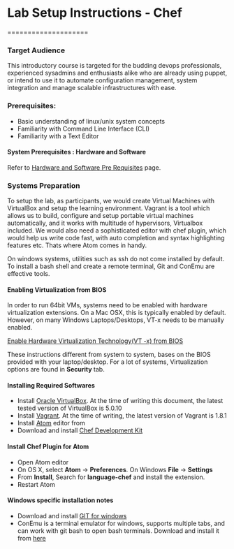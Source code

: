 # Lab Setup Instructions - Chef
====================

### Target Audience

This introductory course is targeted for the budding devops professionals, experienced sysadmins and enthusiasts alike who are already using puppet, or intend to use it to automate configuration management, system integration and manage scalable infrastructures with ease.

### Prerequisites:
* Basic understanding of linux/unix system concepts
* Familiarity with Command Line Interface (CLI)
* Familiarity with a Text Editor


#### System Prerequisites : Hardware and Software

Refer to [Hardware and Software Pre Requisites](../common/hardware_software_requirements.md) page.


### Systems Preparation

To setup the lab, as participants, we would create Virtual Machines with VirtualBox and setup the learning environment. Vagrant is a tool which allows us to build, configure and setup portable virtual machines automatically, and it works with multitude of hypervisors, Virtualbox included. We would also need a sophisticated  editor with chef plugin, which would help us write code fast, with auto completion and syntax highlighting features etc. Thats where Atom comes in handy.  

On windows systems, utilities such as ssh do not come installed by default. To install a bash shell and create a remote terminal, Git and ConEmu are effective tools.


#### Enabling Virtualization from BIOS

In order to run 64bit VMs, systems need to be enabled with hardware virtualization extensions. On a Mac OSX, this is typically enabled by default. However, on many Windows Laptops/Desktops, VT-x needs to be manually enabled.

[Enable Hardware Virtualization Technology(VT -x) from BIOS](https://docs.fedoraproject.org/en-US/Fedora/13/html/Virtualization_Guide/sect-Virtualization-Troubleshooting-Enabling_Intel_VT_and_AMD_V_virtualization_hardware_extensions_in_BIOS.html)

These instructions different from system to system, bases on the BIOS provided with your laptop/desktop. For a lot of systems, Virtualization options are found in **Security** tab.

#### Installing Required Softwares


* Install [Oracle VirtualBox](https://www.virtualbox.org/wiki/Downloads). At the
time of writing this document, the latest tested version of VirtualBox is 5.0.10
* Install [Vagrant](http://www.vagrantup.com/downloads). At the time of
writing, the latest version of Vagrant is 1.8.1
* Install [Atom](https://atom.io) editor from
* Download and install [Chef Development Kit](https://downloads.getchef.com/chef-dk/)

#### Install Chef Plugin for Atom
* Open Atom editor
* On OS X, select **Atom** -> **Preferences**. On Windows **File** -> **Settings**
* From **Install**, Search for **language-chef** and install the extension.  
* Restart Atom

#### Windows specific installation notes

* Download and install  [GIT for windows](https://msysgit.googlecode.com/files/Git-1.9.0-preview20140217.exe)
* ConEmu is a terminal emulator for windows, supports multiple tabs, and can work with git bash to open bash terminals. Download and install it from [here]( http://www.fosshub.com/ConEmu.html/ConEmuSetup.150813g.exe)
